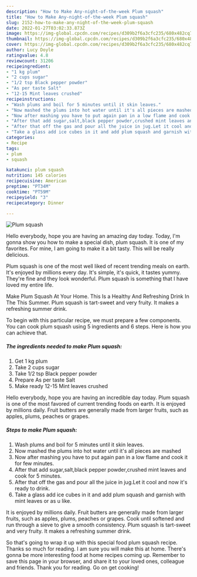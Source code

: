 ```yaml
---
description: "How to Make Any-night-of-the-week Plum squash"
title: "How to Make Any-night-of-the-week Plum squash"
slug: 2152-how-to-make-any-night-of-the-week-plum-squash
date: 2022-01-27T03:02:33.873Z
image: https://img-global.cpcdn.com/recipes/d309b2f6a3cfc235/680x482cq70/plum-squash-recipe-main-photo.jpg
thumbnail: https://img-global.cpcdn.com/recipes/d309b2f6a3cfc235/680x482cq70/plum-squash-recipe-main-photo.jpg
cover: https://img-global.cpcdn.com/recipes/d309b2f6a3cfc235/680x482cq70/plum-squash-recipe-main-photo.jpg
author: Lucy Doyle
ratingvalue: 4.8
reviewcount: 31206
recipeingredient:
- "1 kg plum"
- "2 cups sugar"
- "1/2 tsp Black pepper powder"
- "As per taste Salt"
- "12-15 Mint leaves crushed"
recipeinstructions:
- "Wash plums and boil for 5 minutes until it skin leaves."
- "Now mashed the plums into hot water until it's all pieces are mashed"
- "Now after mashing you have to put again pan in a low flame and cook it for few minutes."
- "After that add sugar,salt,black pepper powder,crushed mint leaves and cook for 5 minutes."
- "After that off the gas and pour all the juice in jug.Let it cool and now it's ready to drink."
- "Take a glass add ice cubes in it and add plum squash and garnish with mint leaves or as u like."
categories:
- Recipe
tags:
- plum
- squash

katakunci: plum squash 
nutrition: 145 calories
recipecuisine: American
preptime: "PT34M"
cooktime: "PT59M"
recipeyield: "3"
recipecategory: Dinner

---
```



![Plum squash](https://img-global.cpcdn.com/recipes/d309b2f6a3cfc235/680x482cq70/plum-squash-recipe-main-photo.jpg)

Hello everybody, hope you are having an amazing day today. Today, I'm gonna show you how to make a special dish, plum squash. It is one of my favorites. For mine, I am going to make it a bit tasty. This will be really delicious.

Plum squash is one of the most well liked of recent trending meals on earth. It's enjoyed by millions every day. It's simple, it's quick, it tastes yummy. They're fine and they look wonderful. Plum squash is something that I have loved my entire life.

Make Plum Squash At Your Home. This Is a Healthy And Refreshing Drink In The This Summer. Plum squash is tart-sweet and very fruity. It makes a refreshing summer drink.


To begin with this particular recipe, we must prepare a few components. You can cook plum squash using 5 ingredients and 6 steps. Here is how you can achieve that.

<!--inarticleads1-->

##### The ingredients needed to make Plum squash:

1. Get 1 kg plum
1. Take 2 cups sugar
1. Take 1/2 tsp Black pepper powder
1. Prepare As per taste Salt
1. Make ready 12-15 Mint leaves crushed


Hello everybody, hope you are having an incredible day today. Plum squash is one of the most favored of current trending foods on earth. It is enjoyed by millions daily. Fruit butters are generally made from larger fruits, such as apples, plums, peaches or grapes. 

<!--inarticleads2-->

##### Steps to make Plum squash:

1. Wash plums and boil for 5 minutes until it skin leaves.
1. Now mashed the plums into hot water until it's all pieces are mashed
1. Now after mashing you have to put again pan in a low flame and cook it for few minutes.
1. After that add sugar,salt,black pepper powder,crushed mint leaves and cook for 5 minutes.
1. After that off the gas and pour all the juice in jug.Let it cool and now it's ready to drink.
1. Take a glass add ice cubes in it and add plum squash and garnish with mint leaves or as u like.


It is enjoyed by millions daily. Fruit butters are generally made from larger fruits, such as apples, plums, peaches or grapes. Cook until softened and run through a sieve to give a smooth consistency. Plum squash is tart-sweet and very fruity. It makes a refreshing summer drink. 

So that's going to wrap it up with this special food plum squash recipe. Thanks so much for reading. I am sure you will make this at home. There's gonna be more interesting food at home recipes coming up. Remember to save this page in your browser, and share it to your loved ones, colleague and friends. Thank you for reading. Go on get cooking!
